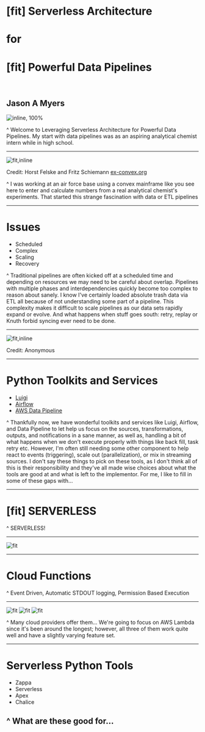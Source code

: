 # [fit] Serverless Architecture
# for
# [fit] Powerful Data Pipelines
<br>

## Jason A Myers
![inline, 100%](juice.png)

^ Welcome to Leveraging Serverless Architecture for Powerful Data Pipelines. My start with data pipelines was as an aspiring analytical chemist intern while in high school.

---

![fit,inline](c3880.jpg)

Credit: Horst Felske and Fritz Schiemann
[ex-convex.org](http://www.ex-convex.org/fritz/exConvex/sican/index.html)

^ I was working at an air force base using a convex mainframe like you see here to enter and calculate numbers from a real analytical chemist's experiments. That started this strange fascination with data or ETL pipelines

---

# Issues

- Scheduled
- Complex
- Scaling
- Recovery

^ Traditional pipelines are often kicked off at a scheduled time and depending on resources we may need to be careful about overlap. Pipelines with multiple phases and interdependencies quickly become too complex to reason about sanely. I know I've certainly loaded absolute trash data via ETL all because of not understanding some part of a pipeline. This complexity makes it difficult to scale pipelines as our data sets rapidly expand or evolve. And what happens when stuff goes south: retry, replay or Knuth forbid syncing ever need to be done.

---

![fit,inline](stressed.jpg)

Credit: Anonymous

---

# Python Toolkits and Services

- [Luigi](http://luigi.readthedocs.io/en/stable/index.html)
- [Airflow](https://airflow.incubator.apache.org/)
- [AWS Data Pipeline](https://aws.amazon.com/datapipeline/)

^ Thankfully now, we have wonderful toolkits and services like Luigi, Airflow, and Data Pipeline to let help us focus on the sources, transformations, outputs, and notifications in a sane manner, as well as, handling a bit of what happens when we don't execute properly with things like back fill, task retry etc. However, I'm often still needing some other component to help react to events (triggering), scale out (parallelization), or mix in streaming sources. I don't say these things to pick on these tools, as I don't think all of this is their responsibility and they've all made wise choices about what the tools are good at and what is left to the implementor. For me, I like to fill in some of these gaps with...

---

# [fit] SERVERLESS

^ SERVERLESS!

---

![fit](so-doge-much-hype-very-excite.jpg)


---

# Cloud Functions

^ Event Driven, Automatic STDOUT logging, Permission Based Execution

---
![fit](lambda-logo.png)
![fit](gcf-logo.png)
![fit](azurefunctions.png)

^ Many cloud providers offer them... We're going to focus on AWS Lambda since it's been around the longest; however, all three of them work quite well and have a slightly varying feature set.

---

# Serverless Python Tools

- Zappa
- Serverless
- Apex
- Chalice

^ What are these good for...
---
